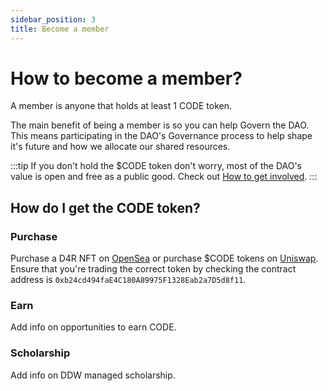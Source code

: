 ```yaml
---
sidebar_position: 3
title: Become a member
---
```


# How to become a member?

A member is anyone that holds at least 1 CODE token.

The main benefit of being a member is so you can help Govern the DAO. This means participating in the DAO's Governance process to help shape it's future and how we allocate our shared resources.

:::tip
If you don't hold the $CODE token don't worry, most of the DAO's value is open and free as a public good. Check out [How to get involved](/getting-started/how-to-get-involved).
:::

## How do I get the CODE token?

### Purchase

Purchase a D4R NFT on [OpenSea](https://opensea.io/collection/devs-for-revolution) or purchase $CODE tokens on [Uniswap](https://app.uniswap.org/#/swap). Ensure that you're trading the correct token by checking the contract address is `0xb24cd494faE4C180A89975F1328Eab2a7D5d8f11`.

### Earn

Add info on opportunities to earn CODE.

### Scholarship

Add info on DDW managed scholarship.
